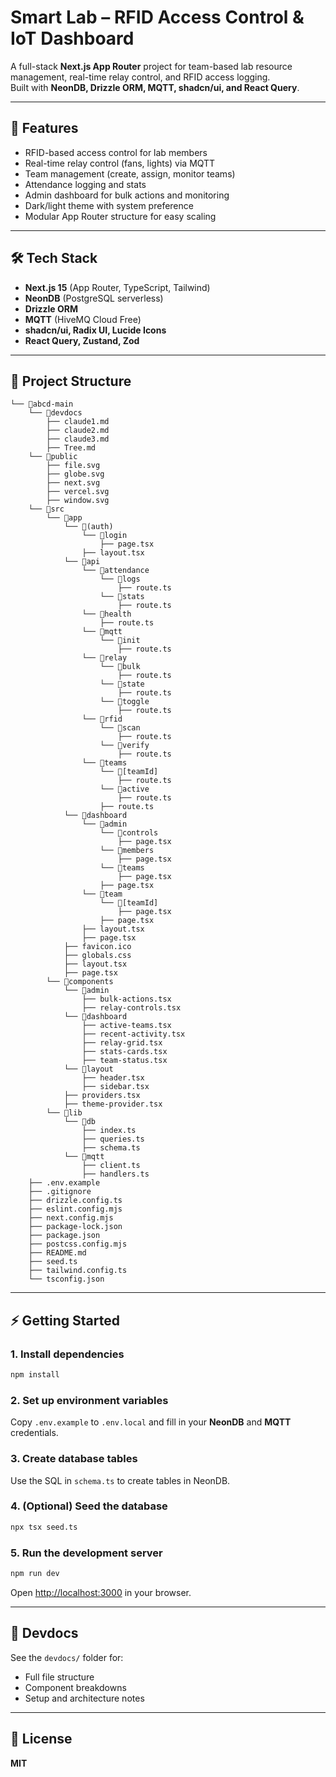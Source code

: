 # Smart Lab – RFID Access Control & IoT Dashboard

A full-stack **Next.js App Router** project for team-based lab resource management, real-time relay control, and RFID access logging.  
Built with **NeonDB, Drizzle ORM, MQTT, shadcn/ui, and React Query**.

---

## 🚀 Features

- RFID-based access control for lab members
- Real-time relay control (fans, lights) via MQTT
- Team management (create, assign, monitor teams)
- Attendance logging and stats
- Admin dashboard for bulk actions and monitoring
- Dark/light theme with system preference
- Modular App Router structure for easy scaling

---

## 🛠️ Tech Stack

- **Next.js 15** (App Router, TypeScript, Tailwind)
- **NeonDB** (PostgreSQL serverless)
- **Drizzle ORM**
- **MQTT** (HiveMQ Cloud Free)
- **shadcn/ui, Radix UI, Lucide Icons**
- **React Query, Zustand, Zod**

---

## 📂 Project Structure

```
└── 📁abcd-main
    └── 📁devdocs
        ├── claude1.md
        ├── claude2.md
        ├── claude3.md
        ├── Tree.md
    └── 📁public
        ├── file.svg
        ├── globe.svg
        ├── next.svg
        ├── vercel.svg
        ├── window.svg
    └── 📁src
        └── 📁app
            └── 📁(auth)
                └── 📁login
                    ├── page.tsx
                ├── layout.tsx
            └── 📁api
                └── 📁attendance
                    └── 📁logs
                        ├── route.ts
                    └── 📁stats
                        ├── route.ts
                └── 📁health
                    ├── route.ts
                └── 📁mqtt
                    └── 📁init
                        ├── route.ts
                └── 📁relay
                    └── 📁bulk
                        ├── route.ts
                    └── 📁state
                        ├── route.ts
                    └── 📁toggle
                        ├── route.ts
                └── 📁rfid
                    └── 📁scan
                        ├── route.ts
                    └── 📁verify
                        ├── route.ts
                └── 📁teams
                    └── 📁[teamId]
                        ├── route.ts
                    └── 📁active
                        ├── route.ts
                    ├── route.ts
            └── 📁dashboard
                └── 📁admin
                    └── 📁controls
                        ├── page.tsx
                    └── 📁members
                        ├── page.tsx
                    └── 📁teams
                        ├── page.tsx
                    ├── page.tsx
                └── 📁team
                    └── 📁[teamId]
                        ├── page.tsx
                    ├── page.tsx
                ├── layout.tsx
                ├── page.tsx
            ├── favicon.ico
            ├── globals.css
            ├── layout.tsx
            ├── page.tsx
        └── 📁components
            └── 📁admin
                ├── bulk-actions.tsx
                ├── relay-controls.tsx
            └── 📁dashboard
                ├── active-teams.tsx
                ├── recent-activity.tsx
                ├── relay-grid.tsx
                ├── stats-cards.tsx
                ├── team-status.tsx
            └── 📁layout
                ├── header.tsx
                ├── sidebar.tsx
            ├── providers.tsx
            ├── theme-provider.tsx
        └── 📁lib
            └── 📁db
                ├── index.ts
                ├── queries.ts
                ├── schema.ts
            └── 📁mqtt
                ├── client.ts
                ├── handlers.ts
    ├── .env.example
    ├── .gitignore
    ├── drizzle.config.ts
    ├── eslint.config.mjs
    ├── next.config.mjs
    ├── package-lock.json
    ├── package.json
    ├── postcss.config.mjs
    ├── README.md
    ├── seed.ts
    ├── tailwind.config.ts
    └── tsconfig.json
```

---

## ⚡ Getting Started

### 1. Install dependencies

```bash
npm install
```

### 2. Set up environment variables

Copy `.env.example` to `.env.local` and fill in your **NeonDB** and **MQTT** credentials.

### 3. Create database tables

Use the SQL in `schema.ts` to create tables in NeonDB.

### 4. (Optional) Seed the database

```bash
npx tsx seed.ts
```

### 5. Run the development server

```bash
npm run dev
```

Open [http://localhost:3000](http://localhost:3000) in your browser.

---

## 📖 Devdocs

See the `devdocs/` folder for:

- Full file structure
- Component breakdowns
- Setup and architecture notes

---

## 📄 License

**MIT**
